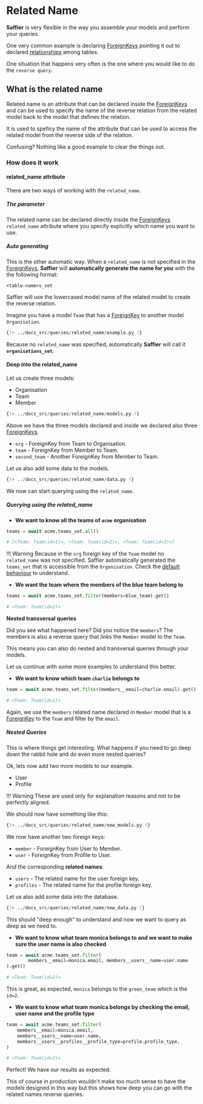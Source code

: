 # Related Name

**Saffier** is very flexible in the way you assemble your models and perform your queries.

One very common example is declaring [ForeignKeys][foreign_keys] pointing it out to
declared [relationships][relationships] among tables.

One situation that happens very often is the one where you would like to do the `reverse query`.

## What is the related name

Related name is an attribute that can be declared inside the [ForeignKeys][foreign_keys]
and can be used to specify the name of the reverse relation from the related model back to the
model that defines the relation.

It is used to speficy the name of the attribute that can be used to access the related model from
the reverse side of the relation.

Confusing? Nothing like a good example to clear the things out.

### How does it work

#### related_name attribute

There are two ways of working with the `related_name`.

##### The parameter

The related name can be declared directly inside the [ForeignKeys][foreign_keys]
`related_name` attribute where you specify explicitly which name you want to use.

##### Auto generating

This is the other automatic way. When a `related_name` is not specified in the
[ForeignKeys][foreign_keys], **Saffier** will **automatically generate the name for you** with the
the following format:

```text
<table-name>s_set
```
Saffier will use the lowercased model name of the related model to create the reverse relation.

Imagine you have a model `Team` that has a [ForeignKey][foreign_keys] to another model
`Organisation`.

```python title="models.py" hl_lines="16"
{!> ../docs_src/queries/related_name/example.py !}
```

Because no `related_name` was specified, automatically **Saffier** will call it **`organisations_set`**.


#### Deep into the related_name

Let us create three models:

* Organisation
* Team
* Member

```python title="models.py" hl_lines="16 24-27"
{!> ../docs_src/queries/related_name/models.py !}
```

Above we have the three models declared and inside we declared also three [ForeignKeys][foreign_keys].

* `org` - ForeignKey from Team to Organisation.
* `team` - ForeignKey from Member to Team.
* `second_team` - Another ForeignKey from Member to Team.

Let us also add some data to the models.

```python
{!> ../docs_src/queries/related_name/data.py !}
```

We now can start querying using the `related_name`.

##### Querying using the related_name

* **We want to know all the teams of `acme` organisation**

```python
teams = await acme.teams_set.all()

# [<Team: Team(id=1)>, <Team: Team(id=2)>, <Team: Team(id=3)>]
```

!!! Warning
    Because in the `org` foreign key of the `Team` model no `related_name` was not specified.
    Saffier automatically generated the `teams_set` that is accessible from the `Organisation`.
    Check the [default behaviour](#auto-generating) to understand.

* **We want the team where the members of the blue team belong to**

```python
teams = await acme.teams_set.filter(members=blue_team).get()

# <Team: Team(id=2)>
```

**Nested transversal queries**

Did you see what happened here? Did you notice the `members`? The members is also a reverse query
that links the `Member` model to the `Team`.

This means you can also do nested and transversal queries through your models.

Let us continue with some more examples to understand this better.

* **We want to know which team `charlie` belongs to**

```python
team = await acme.teams_set.filter(members__email=charlie.email).get()

# <Team: Team(id=1)>
```

Again, we use the `members` related name declared in `Member` model that is a
[ForeignKey][foreign_keys] to the `Team` and filter by the `email`.

##### Nested Queries

This is where things get interesting. What happens if you need to go deep down the rabbit hole and
do even more nested queries?

Ok, lets now add two more models to our example.

* User
* Profile

!!! Warning
    These are used only for explanation reasons and not to be perfectly aligned.

We should now have something like this:

```python title="models.py" hl_lines="38-40 47"
{!> ../docs_src/queries/related_name/new_models.py !}
```

We now have another two foreign keys:

* `member` - ForeignKey from User to Member.
* `user` - ForeignKey from Profile to User.

And the corresponding **related names**:

* `users` - The related name for the user foreign key.
* `profiles` - The related name for the profile foreign key.

Let us also add some data into the database.

```python hl_lines="15-16"
{!> ../docs_src/queries/related_name/new_data.py !}
```

This should "deep enough" to understand and now we want to query as deep as we need to.

* **We want to know what team monica belongs to and we want to make sure the user name is also checked**

```python
team = await acme.teams_set.filter(
        members__email=monica.email, members__users__name=user.name
).get()

# <Team: Team(id=2)>
```

This is great, as expected, `monica` belongs to the `green_team` which is the `id=2`.

* **We want to know what team monica belongs by checking the email, user name and the profile type**

```python
team = await acme.teams_set.filter(
    members__email=monica.email,
    members__users__name=user.name,
    members__users__profiles__profile_type=profile.profile_type,
)

# <Team: Team(id=2)>
```

Perfect! We have our results as expected.

This of course in production wouldn't make too much sense to have the models designed in this way
but this shows how deep you can go with the related names reverse queries.

[relationships]: ../relationships.md
[fields]: ../fields.md
[foreign_keys]: ../fields.md#foreignkey
